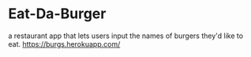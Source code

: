 # Eat-Da-Burger
a restaurant app that lets users input the names of burgers they'd like to eat.
https://burgs.herokuapp.com/
